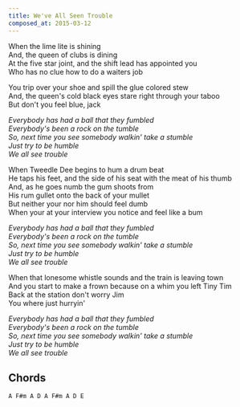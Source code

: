 ```yaml
---
title: We've All Seen Trouble
composed_at: 2015-03-12
---
```


When the lime lite is shining  
And, the queen of clubs is dining  
At the five star joint, and the shift lead has appointed you  
Who has no clue how to do a waiters job  

You trip over your shoe and spill the glue colored stew  
And, the queen's cold black eyes stare right through your taboo  
But don't you feel blue, jack  

*Everybody has had a ball that they fumbled*  
*Everybody's been a rock on the tumble*  
*So, next time you see somebody walkin' take a stumble*  
*Just try to be humble*  
*We all see trouble*  

When Tweedle Dee begins to hum a drum beat  
He taps his feet, and the side of his seat with the meat of his thumb  
And, as he goes numb the gum shoots from  
His rum gullet onto the back of your mullet  
But neither your nor him should feel dumb  
When your at your interview you notice and feel like a bum  

*Everybody has had a ball that they fumbled*  
*Everybody's been a rock on the tumble*  
*So, next time you see somebody walkin' take a stumble*  
*Just try to be humble*  
*We all see trouble*  

When that lonesome whistle sounds and the train is leaving town  
And you start to make a frown because on a whim you left Tiny Tim  
Back at the station don't worry Jim  
You where just hurryin'  

*Everybody has had a ball that they fumbled*  
*Everybody's been a rock on the tumble*  
*So, next time you see somebody walkin' take a stumble*  
*Just try to be humble*  
*We all see trouble*  

## Chords

```
A F#m A D A F#m A D E
```
